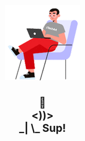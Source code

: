 <div align='center'>
  <img src='https://github.com/foo290/foo290/blob/master/icons/prpg.gif'>
</div>

<div align='center'>
<h1>
🤨<br>
<))><br>
_| \_  Sup!
</h1>
</div>
